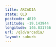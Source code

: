 ```yaml
---
title: ARCADIA
state: QLD
postcode: 4819
latitude: -19.143944
longitude: 146.831766
url: /qld/arcadia/
layout: suburb
---
```

